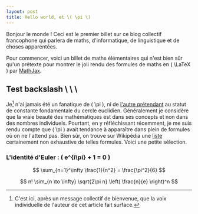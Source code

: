 ```yaml
---
layout: post
title: Hello world, et \( \pi \)
---
```


Bonjour le monde ! Ceci est le premier billet sur ce blog collectif
francophone qui parlera de maths, d'informatique, de linguistique et
de choses apparentées.

Pour commencer, voici un billet de maths élémentaires qui n'est bien
sûr qu'un prétexte pour montrer le joli rendu des formules de maths en
\( \LaTeX \) par [MathJax](http://www.mathjax.org/).

## Test backslash \ \ \

Je[^1] n'ai jamais été un fanatique de \( \pi \), ni de
[l'autre prétendant](http://www.tauday.com/tau-manifesto) au statut de
constante fondamentale du cercle euclidien. Généralement je considère
que la vraie beauté des mathématiques est dans ses concepts et non
dans des nombres individuels. Pourtant, en y réfléchissant récemment,
je me suis rendu compte que \( \pi \) avait tendance à apparaître dans
plein de formules où on ne l'attend pas. Bien sûr, on trouve sur
Wikipédia une
[liste](http://en.wikipedia.org/wiki/List_of_formulae_involving_π)
certainement non exhaustive de telles formules. Voici une petite
sélection.

### L'identité d'Euler : \( e^{i\pi} + 1 = 0 \)

$$ \sum_{n=1}^\infty \frac{1}{n^2} = \frac{\pi^2}{6} $$

$$ n! \sim_{n \to \infty} \sqrt{2\pi n} \left( \frac{n}{e} \right)^n $$

[^1]: C'est ici, après un message collectif de bienvenue, que la voix
      individuelle de l'auteur de cet article fait surface.

